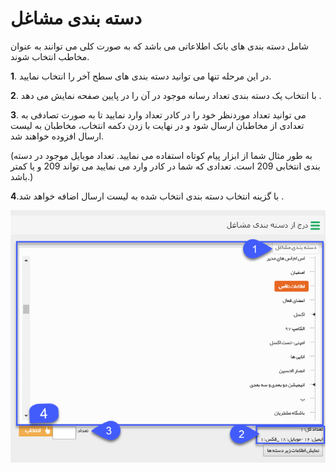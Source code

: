# دسته بندی مشاغل

شامل دسته بندی های بانک اطلاعاتی  می باشد که به صورت کلی می توانند به عنوان مخاطب انتخاب شوند.

**1**. در این مرحله تنها می توانید دسته بندی های سطح آخر را انتخاب نمایید.

**2**.  با انتخاب یک دسته بندی تعداد رسانه موجود در آن را در پایین صفحه نمایش می دهد .

**3**. می توانید تعداد موردنظر خود را در کادر تعداد وارد نمایید تا به صورت تصادفی به تعدادی از مخاطبان ارسال شود و در نهایت با زدن دکمه انتخاب، مخاطبان به لیست ارسال افزوده خواهند شد.

(به طور مثال شما از ابزار پیام کوتاه استفاده می نمایید. تعداد موبایل موجود در دسته بندی انتخابی 209 است. تعدادی که شما در کادر وارد می نمایید می تواند 209 و یا کمتر باشد.)

**4**.با گزینه انتخاب دسته بندی انتخاب شده به لیست ارسال اضافه خواهد شد .

![](advertise-Step3SelectAudiences-bank3.png)


